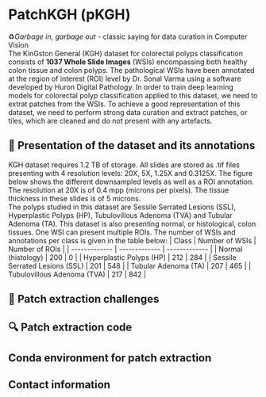 # PatchKGH (pKGH)
:recycle:*Garbage in, garbage out* - classic saying for data curation in Computer Vision  
The KinGston General (KGH) dataset for colorectal polyps classification consists of **1037 Whole Slide Images** (WSIs) encompassing both healthy colon tissue and colon polyps. The pathological WSIs have been annotated at the region of interest (ROI) level by Dr. Sonal Varma using a software developed by Huron Digital Pathology. In order to train deep learning models for colorectal polyp classification applied to this dataset, we need to extrat patches from the WSIs. To achieve a good representation of this dataset, we need to perform strong data curation and extract patches, or tiles, which are cleaned and do not present with any artefacts.
## :open_file_folder: Presentation of the dataset and its annotations
KGH dataset requires 1.2 TB of storage. All slides are stored as .tif files presenting with 4 resolution levels: 20X, 5X, 1.25X and 0.3125X. The figure below shows the different downsampled levels as well as a ROI annotation. The resolution at 20X is of 0.4 mpp (microns per pixels). The tissue thickness in these slides is of 5 microns.  
The polyps studied in this dataset are Sessile Serrated Lesions (SSL), Hyperplastic Polyps (HP), Tubulovillous Adenoma (TVA) and Tubular Adenoma (TA). This dataset is also presenting normal, or histological, colon tissues. One WSI can present multiple ROIs. The number of WSIs and annotations per class is given in the table below:
| Class  | Number of WSIs | Number of ROIs |
| ------------- | ------------- | ------------- |
| Normal (histology)  | 200  | 0  |
| Hyperplastic Polyps (HP) | 212 | 284 |
| Sessile Serrated Lesions (SSL) | 201 | 548 |
| Tubular Adenoma (TA) | 207 | 465 |
| Tubulovillous Adenoma (TVA) | 217 | 842 |
## :person_fencing: Patch extraction challenges
## :mag: Patch extraction code
## Conda environment for patch extraction
## Contact information
